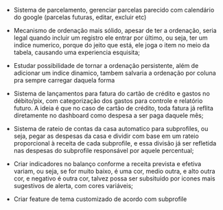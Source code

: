 - Sistema de parcelamento, gerenciar parcelas parecido com calendário do google (parcelas futuras, editar, excluir etc)

- Mecanismo de ordenação mais sólido, apesar de ter a ordenação, seria legal quando incluir um registro ele entrar por último, ou seja, ter um indice numerico, porque do jeito que está, ele joga o item no meio da tabela, causando uma experiencia esquisita;

- Estudar possibilidade de tornar a ordenação persistente, além de adicionar um indice dinamico, tambem salvaria a ordenação por coluna pra sempre carregar daquela forma

- Sistema de lançamentos para fatura do cartão de crédito e gastos no débito/pix, com categorização dos gastos para controle e relatório futuro. A ideia é que no caso de cartão de crédito, toda fatura já reflita diretamente no dashboard como despesa a ser paga daquele mês;

- Sistema de rateio de contas da casa automatico para subprofiles, ou seja, pegar as despesas da casa e dividir com base em um rateio proporcional à receita de cada subprofile, e essa divisão já ser refletida nas despesas do subprofile responsável por aquele percentual; 

- Criar indicadores no balanço conforme a receita prevista e efetiva variam, ou seja, se for muito baixo, é uma cor, medio outra, e alto outra cor, e negativo é outra cor, talvez possa ser subsituido por icones mais sugestivos de alerta, com cores variáveis;

- Criar feature de tema customizado de acordo com subprofile